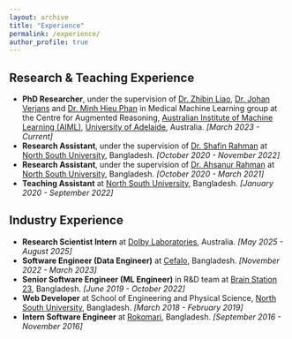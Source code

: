 ```yaml
---
layout: archive
title: "Experience"
permalink: /experience/
author_profile: true
---
```


## Research & Teaching Experience
* **PhD Researcher**, under the supervision of  [Dr. Zhibin Liao](https://scholar.google.com/citations?user=HvWTE0IAAAAJ&hl), [Dr. Johan Verjans](https://researchers.adelaide.edu.au/profile/johan.verjans) and [Dr. Minh Hieu Phan](https://scholar.google.com/citations?user=gSEw8EsAAAAJ&hl=en) in Medical Machine Learning group at the Centre for Augmented Reasoning, [Australian Institute of Machine Learning (AIML)](https://www.adelaide.edu.au/aiml/about-us), [University of Adelaide](https://www.adelaide.edu.au/), Australia. _[March 2023 - Current]_
* **Research Assistant**, under the supervision of [Dr. Shafin Rahman](https://scholar.google.com/citations?user=Pe8C-SUAAAAJ&hl=en) at [North South University](http://www.northsouth.edu/), Bangladesh. _[October 2020 - November 2022]_
* **Research Assistant**, under the supervision of [Dr. Ahsanur Rahman](https://sites.google.com/site/rahmanmahsanur) at [North South University](http://www.northsouth.edu/), Bangladesh. _[October 2020 - March 2021]_
* **Teaching Assistant** at [North South University](http://www.northsouth.edu/), Bangladesh. _[January 2020 - September 2022]_


## Industry Experience
* **Research Scientist Intern** at [Dolby Laboratories](https://www.dolby.com/), Australia. _[May 2025 - August 2025]_
* **Software Engineer (Data Engineer)** at [Cefalo](https://www.cefalo.com/en/), Bangladesh. _[November 2022 - March 2023]_
* **Senior Software Engineer (ML Engineer)** in R&D team at [Brain Station 23](https://brainstation-23.com/), Bangladesh. _[June 2019 - October 2022]_
* **Web Developer** at School of Engineering and Physical Science, [North South University](http://www.northsouth.edu/), Bangladesh. _[March 2018 - February 2019]_
* **Intern Software Engineer** at [Rokomari](https://www.rokomari.com/), Bangladesh. _[September 2016 - November 2016]_